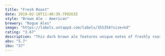 ```yaml
---
title: "Fresh Roast"
date: 2019-02-10T11:48:39.799263Z
style: "Brown Ale - American"
brewery: "Rogue Ales"
image: "https://labels.untappd.com/labels/355358?size=hd"
rating: "3.67"
description: "This dark brown ale features unique notes of freshly roasted grain from the malts we grew and roasted ourselves in our own coffee roaster in the brew house."
abv: "5.7"
ibu: "37"
---
```

